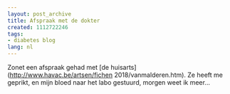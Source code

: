 ```yaml
---
layout: post_archive
title: Afspraak met de dokter
created: 1112722246
tags:
- diabetes blog
lang: nl
---
```

Zonet een afspraak gehad met [de huisarts](http://www.havac.be/artsen/fichen 2018/vanmalderen.htm). Ze heeft me geprikt, en mijn bloed naar het labo gestuurd, morgen weet ik meer...
